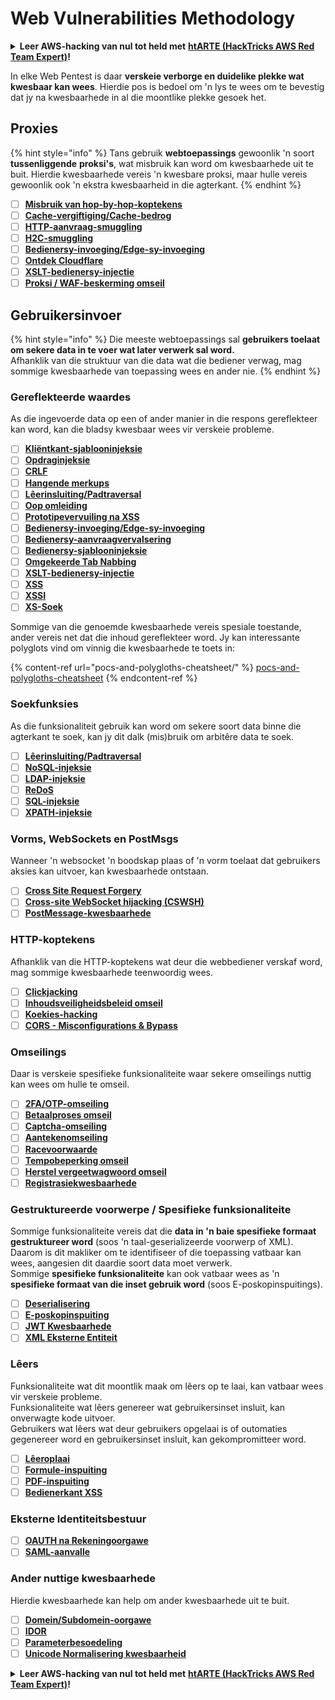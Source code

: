 # Web Vulnerabilities Methodology

<details>

<summary><strong>Leer AWS-hacking van nul tot held met</strong> <a href="https://training.hacktricks.xyz/courses/arte"><strong>htARTE (HackTricks AWS Red Team Expert)</strong></a><strong>!</strong></summary>

Ander maniere om HackTricks te ondersteun:

* As jy wil sien dat jou **maatskappy geadverteer word in HackTricks** of **HackTricks aflaai in PDF-formaat**, kyk na die [**SUBSCRIPTION PLANS**](https://github.com/sponsors/carlospolop)!
* Kry die [**amptelike PEASS & HackTricks swag**](https://peass.creator-spring.com)
* Ontdek [**The PEASS Family**](https://opensea.io/collection/the-peass-family), ons versameling eksklusiewe [**NFTs**](https://opensea.io/collection/the-peass-family)
* **Sluit aan by die** 💬 [**Discord-groep**](https://discord.gg/hRep4RUj7f) of die [**telegram-groep**](https://t.me/peass) of **volg** ons op **Twitter** 🐦 [**@carlospolopm**](https://twitter.com/hacktricks\_live)**.**
* **Deel jou hacktruuks deur PR's in te dien by die** [**HackTricks**](https://github.com/carlospolop/hacktricks) en [**HackTricks Cloud**](https://github.com/carlospolop/hacktricks-cloud) github-opslagplekke.

</details>

In elke Web Pentest is daar **verskeie verborge en duidelike plekke wat kwesbaar kan wees**. Hierdie pos is bedoel om 'n lys te wees om te bevestig dat jy na kwesbaarhede in al die moontlike plekke gesoek het.

## Proxies

{% hint style="info" %}
Tans gebruik **webtoepassings** gewoonlik 'n soort **tussenliggende** **proksi's**, wat misbruik kan word om kwesbaarhede uit te buit. Hierdie kwesbaarhede vereis 'n kwesbare proksi, maar hulle vereis gewoonlik ook 'n ekstra kwesbaarheid in die agterkant.
{% endhint %}

* [ ] [**Misbruik van hop-by-hop-koptekens**](abusing-hop-by-hop-headers.md)
* [ ] [**Cache-vergiftiging/Cache-bedrog**](cache-deception.md)
* [ ] [**HTTP-aanvraag-smuggling**](http-request-smuggling/)
* [ ] [**H2C-smuggling**](h2c-smuggling.md)
* [ ] [**Bedienersy-invoeging/Edge-sy-invoeging**](server-side-inclusion-edge-side-inclusion-injection.md)
* [ ] [**Ontdek Cloudflare**](../network-services-pentesting/pentesting-web/uncovering-cloudflare.md)
* [ ] [**XSLT-bedienersy-injectie**](xslt-server-side-injection-extensible-stylesheet-language-transformations.md)
* [ ] [**Proksi / WAF-beskerming omseil**](proxy-waf-protections-bypass.md)

## **Gebruikersinvoer**

{% hint style="info" %}
Die meeste webtoepassings sal **gebruikers toelaat om sekere data in te voer wat later verwerk sal word.**\
Afhanklik van die struktuur van die data wat die bediener verwag, mag sommige kwesbaarhede van toepassing wees en ander nie.
{% endhint %}

### **Gereflekteerde waardes**

As die ingevoerde data op een of ander manier in die respons gereflekteer kan word, kan die bladsy kwesbaar wees vir verskeie probleme.

* [ ] [**Kliëntkant-sjablooninjeksie**](client-side-template-injection-csti.md)
* [ ] [**Opdraginjeksie**](command-injection.md)
* [ ] [**CRLF**](crlf-0d-0a.md)
* [ ] [**Hangende merkups**](dangling-markup-html-scriptless-injection/)
* [ ] [**Lêerinsluiting/Padtraversal**](file-inclusion/)
* [ ] [**Oop omleiding**](open-redirect.md)
* [ ] [**Prototipevervuiling na XSS**](deserialization/nodejs-proto-prototype-pollution/#client-side-prototype-pollution-to-xss)
* [ ] [**Bedienersy-invoeging/Edge-sy-invoeging**](server-side-inclusion-edge-side-inclusion-injection.md)
* [ ] [**Bedienersy-aanvraagvervalsering**](ssrf-server-side-request-forgery/)
* [ ] [**Bedienersy-sjablooninjeksie**](ssti-server-side-template-injection/)
* [ ] [**Omgekeerde Tab Nabbing**](reverse-tab-nabbing.md)
* [ ] [**XSLT-bedienersy-injectie**](xslt-server-side-injection-extensible-stylesheet-language-transformations.md)
* [ ] [**XSS**](xss-cross-site-scripting/)
* [ ] [**XSSI**](xssi-cross-site-script-inclusion.md)
* [ ] [**XS-Soek**](xs-search/)

Sommige van die genoemde kwesbaarhede vereis spesiale toestande, ander vereis net dat die inhoud gereflekteer word. Jy kan interessante polyglots vind om vinnig die kwesbaarhede te toets in:

{% content-ref url="pocs-and-polygloths-cheatsheet/" %}
[pocs-and-polygloths-cheatsheet](pocs-and-polygloths-cheatsheet/)
{% endcontent-ref %}

### **Soekfunksies**

As die funksionaliteit gebruik kan word om sekere soort data binne die agterkant te soek, kan jy dit dalk (mis)bruik om arbitêre data te soek.

* [ ] [**Lêerinsluiting/Padtraversal**](file-inclusion/)
* [ ] [**NoSQL-injeksie**](nosql-injection.md)
* [ ] [**LDAP-injeksie**](ldap-injection.md)
* [ ] [**ReDoS**](regular-expression-denial-of-service-redos.md)
* [ ] [**SQL-injeksie**](sql-injection/)
* [ ] [**XPATH-injeksie**](xpath-injection.md)

### **Vorms, WebSockets en PostMsgs**

Wanneer 'n websocket 'n boodskap plaas of 'n vorm toelaat dat gebruikers aksies kan uitvoer, kan kwesbaarhede ontstaan.

* [ ] [**Cross Site Request Forgery**](csrf-cross-site-request-forgery.md)
* [ ] [**Cross-site WebSocket hijacking (CSWSH)**](websocket-attacks.md)
* [ ] [**PostMessage-kwesbaarhede**](postmessage-vulnerabilities/)

### **HTTP-koptekens**

Afhanklik van die HTTP-koptekens wat deur die webbediener verskaf word, mag sommige kwesbaarhede teenwoordig wees.

* [ ] [**Clickjacking**](clickjacking.md)
* [ ] [**Inhoudsveiligheidsbeleid omseil**](content-security-policy-csp-bypass/)
* [ ] [**Koekies-hacking**](hacking-with-cookies/)
* [ ] [**CORS - Misconfigurations & Bypass**](cors-bypass.md)

### **Omseilings**

Daar is verskeie spesifieke funksionaliteite waar sekere omseilings nuttig kan wees om hulle te omseil.

* [ ] [**2FA/OTP-omseiling**](2fa-bypass.md)
* [ ] [**Betaalproses omseil**](bypass-payment-process.md)
* [ ] [**Captcha-omseiling**](captcha-bypass.md)
* [ ] [**Aantekenomseiling**](login-bypass/)
* [ ] [**Racevoorwaarde**](race-condition.md)
* [ ] [**Tempobeperking omseil**](rate-limit-bypass.md)
* [ ] [**Herstel vergeetwagwoord omseil**](reset-password.md)
* [ ] [**Registrasiekwesbaarhede**](registration-vulnerabilities.md)

### **Gestruktureerde voorwerpe / Spesifieke funksionaliteite**

Sommige funksionaliteite vereis dat die **data in 'n baie spesifieke formaat gestruktureer word** (soos 'n taal-geserializeerde voorwerp of XML). Daarom is dit makliker om te identifiseer of die toepassing vatbaar kan wees, aangesien dit daardie soort data moet verwerk.\
Sommige **spesifieke funksionaliteite** kan ook vatbaar wees as 'n **spesifieke formaat van die inset gebruik word** (soos E-poskopinspuitings).

* [ ] [**Deserialisering**](deserialization/)
* [ ] [**E-poskopinspuiting**](email-injections.md)
* [ ] [**JWT Kwesbaarhede**](hacking-jwt-json-web-tokens.md)
* [ ] [**XML Eksterne Entiteit**](xxe-xee-xml-external-entity.md)

### Lêers

Funksionaliteite wat dit moontlik maak om lêers op te laai, kan vatbaar wees vir verskeie probleme.\
Funksionaliteite wat lêers genereer wat gebruikersinset insluit, kan onverwagte kode uitvoer.\
Gebruikers wat lêers wat deur gebruikers opgelaai is of outomaties gegenereer word en gebruikersinset insluit, kan gekompromitteer word.

* [ ] [**Lêeroplaai**](file-upload/)
* [ ] [**Formule-inspuiting**](formula-csv-doc-latex-ghostscript-injection.md)
* [ ] [**PDF-inspuiting**](xss-cross-site-scripting/pdf-injection.md)
* [ ] [**Bedienerkant XSS**](xss-cross-site-scripting/server-side-xss-dynamic-pdf.md)

### **Eksterne Identiteitsbestuur**

* [ ] [**OAUTH na Rekeningoorgawe**](oauth-to-account-takeover.md)
* [ ] [**SAML-aanvalle**](saml-attacks/)

### **Ander nuttige kwesbaarhede**

Hierdie kwesbaarhede kan help om ander kwesbaarhede uit te buit.

* [ ] [**Domein/Subdomein-oorgawe**](domain-subdomain-takeover.md)
* [ ] [**IDOR**](idor.md)
* [ ] [**Parameterbesoedeling**](parameter-pollution.md)
* [ ] [**Unicode Normalisering kwesbaarheid**](unicode-injection/)

<details>

<summary><strong>Leer AWS-hacking van nul tot held met</strong> <a href="https://training.hacktricks.xyz/courses/arte"><strong>htARTE (HackTricks AWS Red Team Expert)</strong></a><strong>!</strong></summary>

Ander maniere om HackTricks te ondersteun:

* As jy wil sien dat jou **maatskappy geadverteer word in HackTricks** of **HackTricks aflaai in PDF-formaat**, kyk na die [**SUBSKRIPSIEPLANNE**](https://github.com/sponsors/carlospolop)!
* Kry die [**amptelike PEASS & HackTricks-uitrusting**](https://peass.creator-spring.com)
* Ontdek [**Die PEASS Familie**](https://opensea.io/collection/the-peass-family), ons versameling eksklusiewe [**NFTs**](https://opensea.io/collection/the-peass-family)
* **Sluit aan by die** 💬 [**Discord-groep**](https://discord.gg/hRep4RUj7f) of die [**telegram-groep**](https://t.me/peass) of **volg** ons op **Twitter** 🐦 [**@carlospolopm**](https://twitter.com/hacktricks\_live)**.**
* **Deel jou haktruuks deur PR's in te dien by die** [**HackTricks**](https://github.com/carlospolop/hacktricks) en [**HackTricks Cloud**](https://github.com/carlospolop/hacktricks-cloud) github-opslag.

</details>
